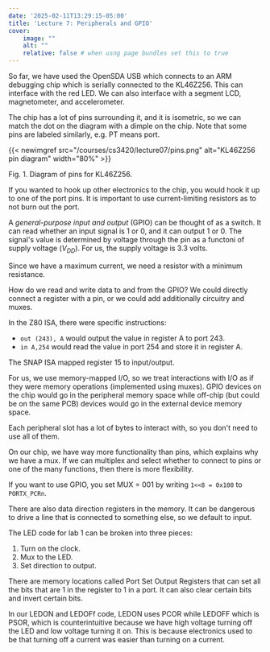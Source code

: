 ```yaml
---
date: '2025-02-11T13:29:15-05:00'
title: 'Lecture 7: Peripherals and GPIO'
cover:
    image: ""
    alt: ""
    relative: false # when usng page bundles set this to true
---
```


So far, we have used the OpenSDA USB which connects to an ARM debugging chip which is serially connected to the KL46Z256. This can interface with the red LED. We can also interface with a segment LCD, magnetometer, and accelerometer.

The chip has a lot of pins surrounding it, and it is isometric, so we can match the dot on the diagram with a dimple on the chip. Note that some pins are labeled similarly, e.g. PT means port.

{{< newimgref src="/courses/cs3420/lecture07/pins.png" alt="KL46Z256 pin diagram" width="80%" >}}
<figcaption>Fig. 1. Diagram of pins for KL46Z256.</figcaption>

If you wanted to hook up other electronics to the chip, you would hook it up to one of the port pins. It is important to use current-limiting resistors as to not burn out the port.

A *general-purpose input and output* (GPIO) can be thought of as a switch. It can read whether an input signal is 1 or 0, and it can output 1 or 0. The signal's value is determined by voltage through the pin as a functoni of supply voltage ($V_{DD}$). For us, the supply voltage is 3.3 volts.

Since we have a maximum current, we need a resistor with a minimum resistance.

How do we read and write data to and from the GPIO? We could directly connect a register with a pin, or we could add additionally circuitry and muxes.

In the Z80 ISA, there were specific instructions:

- `out (243), A` would output the value in register A to port 243.
- `in A,254` would read the value in port 254 and store it in register A.

The SNAP ISA mapped register 15 to input/output.

For us, we use memory-mapped I/O, so we treat interactions with I/O as if they were memory operations (implemented using muxes). GPIO devices on the chip would go in the peripheral memory space while off-chip (but could be on the same PCB) devices would go in the external device memory space.

Each peripheral slot has a lot of bytes to interact with, so you don't need to use all of them.

On our chip, we have way more functionality than pins, which explains why we have a mux. If we can multiplex and select whether to connect to pins or one of the many functions, then there is more flexibility.

If you want to use GPIO, you set MUX = 001 by writing `1<<8 = 0x100` to `PORTX_PCRn`.

There are also data direction registers in the memory. It can be dangerous to drive a line that is connected to something else, so we default to input.

The LED code for lab 1 can be broken into three pieces:

1. Turn on the clock.
2. Mux to the LED.
3. Set direction to output.

There are memory locations called Port Set Output Registers that can set all the bits that are 1 in the register to 1 in a port. It can also clear certain bits and invert certain bits.

In our LEDON and LEDOFf code, LEDON uses PCOR while LEDOFF which is PSOR, which is counterintuitive because we have high voltage turning off the LED and low voltage turning it on. This is because electronics used to be that turning off a current was easier than turning on a current.